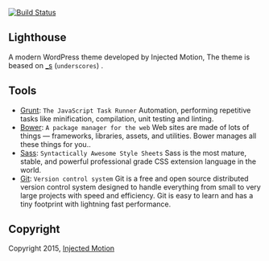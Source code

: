 [![Build Status](https://travis-ci.org/rousnay/lighthouse.svg?branch=master)](https://travis-ci.org/rousnay/lighthouse)

Lighthouse
-----------------------------

A modern WordPress theme developed by Injected Motion, The theme is beased on [_s](http://underscores.me/) (`underscores`) .

Tools
---------

* [Grunt](http://gruntjs.com/): `The JavaScript Task Runner` Automation, performing repetitive tasks like minification, compilation, unit testing and linting.
* [Bower](http://bower.io/): `A package manager for the web` Web sites are made of lots of things — frameworks, libraries, assets, and utilities. Bower manages all these things for you..
* [Sass](http://sass-lang.com/): `Syntactically Awesome Style Sheets` Sass is the most mature, stable, and powerful professional grade CSS extension language in the world.
* [Git](https://git-scm.com/): `Version control system` Git is a free and open source distributed version control system designed to handle everything from small to very large projects with speed and efficiency. Git is easy to learn and has a tiny footprint with lightning fast performance.

Copyright
---------

Copyright 2015, [Injected Motion](http://injectedmotion.com)